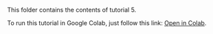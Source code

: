 This folder contains the contents of tutorial 5.

To run this tutorial in Google Colab, just follow this link: [Open in Colab](https://colab.research.google.com/github/BISC-Group-HWU/B31XR/blob/main/Tutorial%206/Tutorial6.ipynb).

